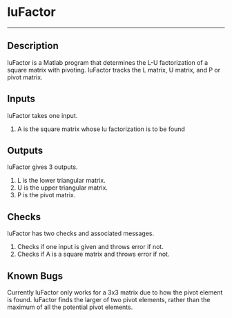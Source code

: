 # luFactor
***
## Description
luFactor is a Matlab program that determines the L-U factorization of a square matrix with pivoting. luFactor tracks the L matrix, U matrix, and P or pivot matrix.

## Inputs
luFactor takes one input.
1. A is the square matrix whose lu factorization is to be found

## Outputs
luFactor gives 3 outputs.
1. L is the lower triangular matrix.
2. U is the upper triangular matrix.
3. P is the pivot matrix.

## Checks
luFactor has two checks and associated messages.
1. Checks if one input is given and throws error if not.
2. Checks if A is a square matrix and throws error if not. 

## Known Bugs
Currently luFactor only works for a 3x3 matrix due to how the pivot element is found. luFactor finds the larger of two pivot elements, rather than the maximum of all the potential pivot elements. 

